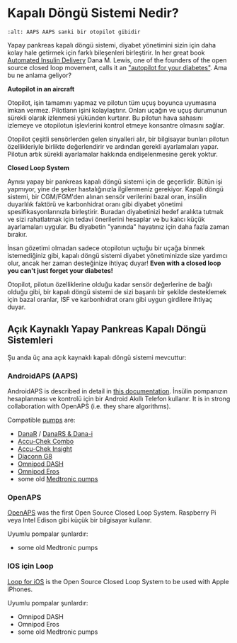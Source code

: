 # Kapalı Döngü Sistemi Nedir?

```{image} ../images/autopilot.png
:alt: AAPS AAPS sanki bir otopilot gibidir
```

Yapay pankreas kapalı döngü sistemi, diyabet yönetimini sizin için daha kolay hale getirmek için farklı bileşenleri birleştirir. In her great book [Automated Insulin Delivery](https://www.artificialpancreasbook.com/) Dana M. Lewis, one of the founders of the open source closed loop movement, calls it an ["autopilot for your diabetes"](https://www.artificialpancreasbook.com/3.-getting-started-with-your-aps). Ama bu ne anlama geliyor?

**Autopilot in an aircraft**

Otopilot, işin tamamını yapmaz ve pilotun tüm uçuş boyunca uyumasına imkan vermez. Pilotların işini kolaylaştırır. Onları uçağın ve uçuş durumunun sürekli olarak izlenmesi yükünden kurtarır. Bu pilotun hava sahasını izlemeye ve otopilotun işlevlerini kontrol etmeye konsantre olmasını sağlar.

Otopilot çeşitli sensörlerden gelen sinyalleri alır, bir bilgisayar bunları pilotun özellikleriyle birlikte değerlendirir ve ardından gerekli ayarlamaları yapar. Pilotun artık sürekli ayarlamalar hakkında endişelenmesine gerek yoktur.

**Closed Loop System**

Aynısı yapay bir pankreas kapalı döngü sistemi için de geçerlidir. Bütün işi yapmıyor, yine de şeker hastalığınızla ilgilenmeniz gerekiyor. Kapalı döngü sistemi, bir CGM/FGM'den alınan sensör verilerini bazal oran, insülin duyarlılık faktörü ve karbonhidrat oranı gibi diyabet yönetimi spesifikasyonlarınızla birleştirir. Buradan diyabetinizi hedef aralıkta tutmak ve sizi rahatlatmak için tedavi önerilerini hesaplar ve bu kalıcı küçük ayarlamaları uygular. Bu diyabetin "yanında" hayatınız için daha fazla zaman bırakır.

İnsan gözetimi olmadan sadece otopilotun uçtuğu bir uçağa binmek istemediğiniz gibi, kapalı döngü sistemi diyabet yönetiminizde size yardımcı olur, ancak her zaman desteğinize ihtiyaç duyar! **Even with a closed loop you can't just forget your diabetes!**

Otopilot, pilotun özelliklerine olduğu kadar sensör değerlerine de bağlı olduğu gibi, bir kapalı döngü sistemi de sizi başarılı bir şekilde desteklemek için bazal oranlar, ISF ve karbonhidrat oranı gibi uygun girdilere ihtiyaç duyar.

## Açık Kaynaklı Yapay Pankreas Kapalı Döngü Sistemleri

Şu anda üç ana açık kaynaklı kapalı döngü sistemi mevcuttur:

### AndroidAPS (AAPS)

AndroidAPS is described in detail in [this documentation](./WhatisAndroidAPS.html). İnsülin pompanızın hesaplanması ve kontrolü için bir Android Akıllı Telefon kullanır. It is in strong collaboration with OpenAPS (i.e. they share algorithms).

Compatible [pumps](../Hardware/pumps.md) are:

- [DanaR](../Configuration/DanaR-Insulin-Pump.md) / [DanaRS & Dana-i](../Configuration/DanaRS-Insulin-Pump.html)
- [Accu-Chek Combo](../Configuration/Accu-Chek-Combo-Pump.md)
- [Accu-Chek Insight](../Configuration/Accu-Chek-Insight-Pump.md)
- [Diaconn G8](../Configuration/DiaconnG8.md)
- [Omnipod DASH](../Configuration/OmnipodDASH.md)
- [Omnipod Eros](../Configuration/OmnipodEros.md)
- some old [Medtronic pumps](../Configuration/MedtronicPump.md)

### OpenAPS

[OpenAPS](https://openaps.readthedocs.io) was the first Open Source Closed Loop System. Raspberry Pi veya Intel Edison gibi küçük bir bilgisayar kullanır.

Uyumlu pompalar şunlardır:

- some old Medtronic pumps

### IOS için Loop

[Loop for iOS](https://loopkit.github.io/loopdocs/) is the Open Source Closed Loop System to be used with Apple iPhones.

Uyumlu pompalar şunlardır:

- Omnipod DASH
- Omnipod Eros
- some old Medtronic pumps
